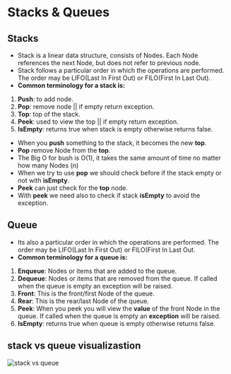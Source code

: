 # Stacks & Queues

## Stacks

* Stack is a linear data structure, consists of Nodes. Each Node references the next Node, but does not refer to previous node.
* Stack follows a particular order in which the operations are performed. The order may be LIFO(Last In First Out) or FILO(First In Last Out).
* **Common terminology for a stack is:**

 1. **Push**: to add node.
 2. **Pop**: remove node || if empty return exception.
 3. **Top**: top of the stack.
 4. **Peek**: used to view the top || if empty return exception.
 5. **IsEmpty**: returns true when stack is empty otherwise returns false.

* When you **push** something to the stack, it becomes the new **top**.
* **Pop** remove Node from the **top**.
* The Big O for bush is O(1), it takes the same amount of time no matter how many Nodes (n)
* When we try to use **pop** we should check before if the stack empty or not with **isEmpty**.
* **Peek** can just check for the **top** node.
* With **peek** we need also to check if stack **isEmpty** to avoid the exception.

## Queue

* Its also a particular order in which the operations are performed. The order may be LIFO(Last In First Out) or FILO(First In Last Out.
* **Common terminology for a queue is:**

 1. **Enqueue**: Nodes or items that are added to the queue.
 2. **Dequeue**: Nodes or items that are removed from the queue. If called when the queue is empty an exception will be raised.
 3. **Front**: This is the front/first Node of the queue.
 4. **Rear**: This is the rear/last Node of the queue.
 5. **Peek**: When you peek you will view the **value** of the front Node in the queue. If called when the queue is empty an **exception** will be raised.
 6. **IsEmpty**: returns true when queue is empty otherwise returns false.

## stack vs queue visualizastion

![stack vs queue](https://techdifferences.net/wp-content/uploads/2019/06/Difference-Between-Stack-and-Queue.png)
